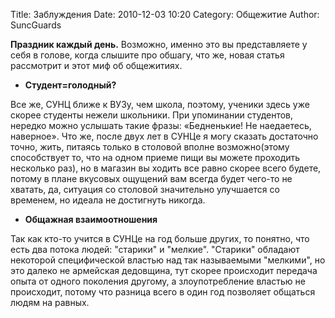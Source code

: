 ﻿Title: Заблуждения
Date: 2010-12-03 10:20
Category: Общежитие
Author: SuncGuards

**Праздник каждый день.** Возможно, именно это вы представляете у себя в голове, когда слышите про обшагу, что же, новая статья рассмотрит и этот миф об общежитиях.

*   **Студент=голодный?**

Все же, СУНЦ ближе к ВУЗу, чем школа, поэтому, ученики здесь уже скорее студенты нежели школьники. При упоминании студентов, нередко можно услышать такие фразы: «Бедненькие! Не наедаетесь, наверное». Что же, после двух лет в СУНЦе я могу сказать достаточно точно, жить, питаясь только в столовой вполне возможно(этому способствует то, что на одном приеме пищи вы можете проходить несколько раз), но в магазин вы ходить все равно скорее всего будете, потому в плане вкусовых ощущений вам всегда будет чего-то не хватать, да, ситуация со столовой значительно улучшается со временем, но идеала не достигнуть никогда.

*   **Общажная взаимоотношения**

Так как кто-то учится в СУНЦе на год больше других, то понятно, что есть два потока людей: "старики" и "мелкие". "Старики" обладают некоторой специфической властью над так называемыми "мелкими", но это далеко не армейская дедовщина, тут скорее происходит передача опыта от одного поколения другому, а злоупотребление властью не происходит, потому что разница всего в один год позволяет общаться людям на равных.